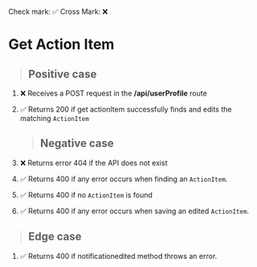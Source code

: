 Check mark: ✅
Cross Mark: ❌

# Get Action Item

> ## Positive case

1. ❌ Receives a POST request in the **/api/userProfile** route
2. ✅ Returns 200 if get actionItem successfully finds and edits the matching `ActionItem`

   > ## Negative case

3. ❌ Returns error 404 if the API does not exist
4. ✅ Returns 400 if any error occurs when finding an `ActionItem`.
5. ✅ Returns 400 if no `ActionItem` is found
6. ✅ Returns 400 if any error occurs when saving an edited `ActionItem`.

> ## Edge case

1.  ✅ Returns 400 if notificationedited method throws an error.
